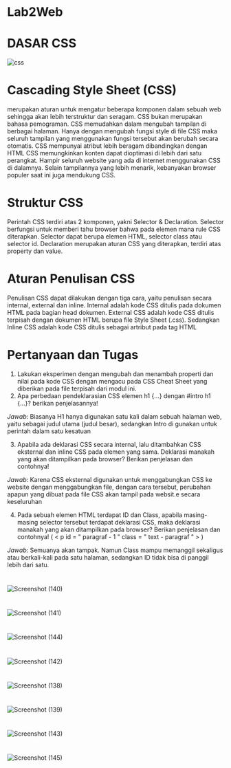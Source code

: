 # Lab2Web

# DASAR CSS

![css](https://user-images.githubusercontent.com/56498195/113094969-da0da900-921c-11eb-88c7-7c27b2a26775.png)

# 
# Cascading Style Sheet (CSS) 
merupakan aturan untuk mengatur beberapa komponen dalam sebuah 
web sehingga akan lebih terstruktur dan seragam. CSS bukan merupakan bahasa pemograman. CSS 
memudahkan dalam mengubah tampilan di berbagai halaman. Hanya dengan mengubah fungsi 
style di file CSS maka seluruh tampilan yang menggunakan fungsi tersebut akan berubah secara 
otomatis. CSS mempunyai atribut lebih beragam dibandingkan dengan HTML CSS memungkinkan 
konten dapat dioptimasi di lebih dari satu perangkat. Hampir seluruh website yang ada di internet 
menggunakan CSS di dalamnya. Selain tampilannya yang lebih menarik, kebanyakan browser 
populer saat ini juga mendukung CSS.

# 
# Struktur CSS
Perintah CSS terdiri atas 2 komponen, yakni Selector & Declaration. Selector berfungsi untuk 
memberi tahu browser bahwa pada elemen mana rule CSS diterapkan. Selector dapat berupa 
elemen HTML, selector class atau selector id. Declaration merupakan aturan CSS yang diterapkan, 
terdiri atas property dan value.

#
# Aturan Penulisan CSS
Penulisan CSS dapat dilakukan dengan tiga cara, yaitu penulisan secara internal, external dan inline. 
Internal adalah kode CSS ditulis pada dokumen HTML pada bagian head dokumen. External CSS 
adalah kode CSS ditulis terpisah dengan dokumen HTML berupa file Style Sheet (.css). Sedangkan 
Inline CSS adalah kode CSS ditulis sebagai artribut pada tag HTML

#


# Pertanyaan dan Tugas
1. Lakukan eksperimen dengan mengubah dan menambah properti dan nilai pada kode CSS 
dengan mengacu pada CSS Cheat Sheet yang diberikan pada file terpisah dari modul ini.
2. Apa perbedaan pendeklarasian CSS elemen h1 {...} dengan #intro h1 {...}? berikan 
penjelasannya!


*Jawab*:
      Biasanya H1 hanya digunakan satu kali dalam sebuah halaman web, yaitu sebagai judul utama (judul besar), sedangkan Intro di gunakan untuk perintah dalam satu kesatuan
      
      
3. Apabila ada deklarasi CSS secara internal, lalu ditambahkan CSS eksternal dan inline CSS pada 
elemen yang sama. Deklarasi manakah yang akan ditampilkan pada browser? Berikan 
penjelasan dan contohnya!


*Jawab*:
      Karena CSS eksternal digunakan untuk menggabungkan CSS ke website dengan menggabungkan file, dengan cara tersebut, perubahan apapun yang dibuat pada file CSS akan tampil pada websit.e secara keseluruhan
      
      
4. Pada sebuah elemen HTML terdapat ID dan Class, apabila masing-masing selector tersebut 
terdapat deklarasi CSS, maka deklarasi manakah yang akan ditampilkan pada browser? 
Berikan penjelasan dan contohnya! ( < p id = " paragraf - 1 " class = " text - paragraf " > )


*Jawab*:
      Semuanya akan tampak. Namun Class mampu memanggil sekaligus atau berkali-kali pada satu halaman, sedangkan ID tidak bisa di panggil lebih dari satu.




#
![Screenshot (140)](https://user-images.githubusercontent.com/56498195/113093732-a762b100-921a-11eb-955b-5c93dc68dc02.png)

#
![Screenshot (141)](https://user-images.githubusercontent.com/56498195/113093733-a893de00-921a-11eb-84d5-f37a9f66bf2d.png)

#
![Screenshot (144)](https://user-images.githubusercontent.com/56498195/113093745-acbffb80-921a-11eb-8114-1de890e8b0c9.png)

#
![Screenshot (142)](https://user-images.githubusercontent.com/56498195/113093738-aa5da180-921a-11eb-9124-c1891c880bcf.png)

#
![Screenshot (138)](https://user-images.githubusercontent.com/56498195/113093721-a467c080-921a-11eb-8628-bec78614360e.png)

#
![Screenshot (139)](https://user-images.githubusercontent.com/56498195/113093728-a6318400-921a-11eb-93f3-17f032891027.png)

#
![Screenshot (143)](https://user-images.githubusercontent.com/56498195/113093743-ab8ece80-921a-11eb-92ef-a330c31eded6.png)

#
![Screenshot (145)](https://user-images.githubusercontent.com/56498195/113093749-ae89bf00-921a-11eb-907f-dfa32915c1fe.png)

